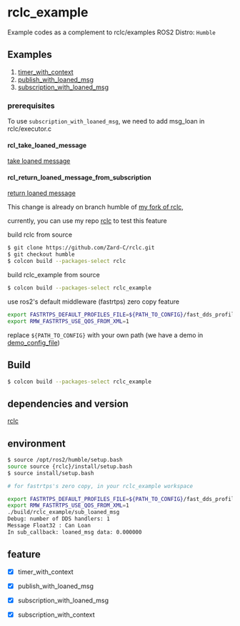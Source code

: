 # rclc_example

Example codes as a complement to rclc/examples
ROS2 Distro: `Humble`


## Examples

1. [timer_with_context](rclc_example/src/timer_with_context.c)
2. [publish_with_loaned_msg](rclc_example/src/pub_loaned_msg.c)
3. [subscription_with_loaned_msg](rclc_example/src/sub_loaned_msg.c)

### prerequisites

To use `subscription_with_loaned_msg`, we need to add msg_loan in rclc/executor.c

#### rcl_take_loaned_message

[take loaned message](https://github.com/ros2/rclc/compare/humble...Zard-C:rclc:humble#diff-82aa34a48fc24ad5d3eefc4e7937b764b3ff91947b0e7394ffab7bc78def736b)

#### rcl_return_loaned_message_from_subscription

[return loaned message](https://github.com/Zard-C/rclc_example/blob/main/rclc_example/src/sub_loaned_msg.c)


This change is already on branch humble of [my fork of rclc](https://github.com/Zard-C/rclc),

currently, you can use my repo [rclc](https://github.com/Zard-C/rclc) to test this feature

build rclc from source

```bash
$ git clone https://github.com/Zard-C/rclc.git
$ git checkout humble
$ colcon build --packages-select rclc
```
build rclc_example from source

```bash
$ colcon build --packages-select rclc_example
```
use ros2's default middleware (fastrtps) zero copy feature

```bash
export FASTRTPS_DEFAULT_PROFILES_FILE=${PATH_TO_CONFIG}/fast_dds_profiles.xml
export RMW_FASTRTPS_USE_QOS_FROM_XML=1
```
replace `${PATH_TO_CONFIG}` with your own path (we have a demo in [demo_config_file](config/fastrtps/fast_dds_profiles.xml))

## Build

```bash
$ colcon build --packages-select rclc_example
```
## dependencies and version

[rclc](https://github.com/Zard-C/rclc)

## environment

```bash
$ source /opt/ros2/humble/setup.bash
source source {rclc}/install/setup.bash
$ source install/setup.bash

# for fastrtps's zero copy, in your rclc_example workspace

export FASTRTPS_DEFAULT_PROFILES_FILE=${PATH_TO_CONFIG}/fast_dds_profiles.xml
export RMW_FASTRTPS_USE_QOS_FROM_XML=1
./build/rclc_example/sub_loaned_msg
Debug: number of DDS handlers: 1
Message Float32 : Can Loan
In sub_callback: loaned_msg data: 0.000000

```


## feature

- [x] timer_with_context
- [x] publish_with_loaned_msg
- [x] subscription_with_loaned_msg
- [x] subscription_with_context

